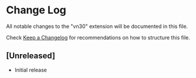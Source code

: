 # Change Log

All notable changes to the "vn30" extension will be documented in this file.

Check [Keep a Changelog](http://keepachangelog.com/) for recommendations on how to structure this file.

## [Unreleased]

- Initial release